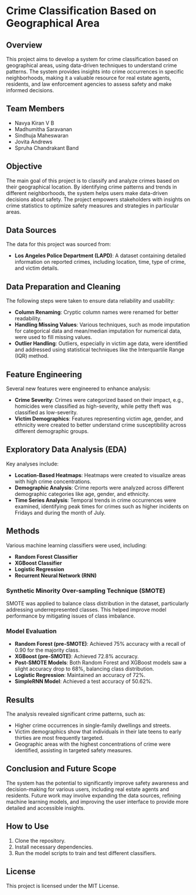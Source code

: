# Crime Classification Based on Geographical Area

## Overview

This project aims to develop a system for crime classification based on geographical areas, using data-driven techniques to understand crime patterns. The system provides insights into crime occurrences in specific neighborhoods, making it a valuable resource for real estate agents, residents, and law enforcement agencies to assess safety and make informed decisions.

## Team Members
- Navya Kiran V B
- Madhumitha Saravanan
- Sindhuja Maheswaran
- Jovita Andrews
- Spruha Chandrakant Band

## Objective

The main goal of this project is to classify and analyze crimes based on their geographical location. By identifying crime patterns and trends in different neighborhoods, the system helps users make data-driven decisions about safety. The project empowers stakeholders with insights on crime statistics to optimize safety measures and strategies in particular areas.

## Data Sources

The data for this project was sourced from:
- **Los Angeles Police Department (LAPD)**: A dataset containing detailed information on reported crimes, including location, time, type of crime, and victim details.

## Data Preparation and Cleaning

The following steps were taken to ensure data reliability and usability:
- **Column Renaming**: Cryptic column names were renamed for better readability.
- **Handling Missing Values**: Various techniques, such as mode imputation for categorical data and mean/median imputation for numerical data, were used to fill missing values.
- **Outlier Handling**: Outliers, especially in victim age data, were identified and addressed using statistical techniques like the Interquartile Range (IQR) method.

## Feature Engineering

Several new features were engineered to enhance analysis:
- **Crime Severity**: Crimes were categorized based on their impact, e.g., homicides were classified as high-severity, while petty theft was classified as low-severity.
- **Victim Demographics**: Features representing victim age, gender, and ethnicity were created to better understand crime susceptibility across different demographic groups.

## Exploratory Data Analysis (EDA)

Key analyses include:
- **Location-Based Heatmaps**: Heatmaps were created to visualize areas with high crime concentrations.
- **Demographic Analysis**: Crime reports were analyzed across different demographic categories like age, gender, and ethnicity.
- **Time Series Analysis**: Temporal trends in crime occurrences were examined, identifying peak times for crimes such as higher incidents on Fridays and during the month of July.

## Methods

Various machine learning classifiers were used, including:
- **Random Forest Classifier**
- **XGBoost Classifier**
- **Logistic Regression**
- **Recurrent Neural Network (RNN)**

### Synthetic Minority Over-sampling Technique (SMOTE)

SMOTE was applied to balance class distribution in the dataset, particularly addressing underrepresented classes. This helped improve model performance by mitigating issues of class imbalance.

### Model Evaluation

- **Random Forest (pre-SMOTE)**: Achieved 75% accuracy with a recall of 0.90 for the majority class.
- **XGBoost (pre-SMOTE)**: Achieved 72.8% accuracy.
- **Post-SMOTE Models**: Both Random Forest and XGBoost models saw a slight accuracy drop to 68%, balancing class distribution.
- **Logistic Regression**: Maintained an accuracy of 72%.
- **SimpleRNN Model**: Achieved a test accuracy of 50.62%.

## Results

The analysis revealed significant crime patterns, such as:
- Higher crime occurrences in single-family dwellings and streets.
- Victim demographics show that individuals in their late teens to early thirties are most frequently targeted.
- Geographic areas with the highest concentrations of crime were identified, assisting in targeted safety measures.

## Conclusion and Future Scope

The system has the potential to significantly improve safety awareness and decision-making for various users, including real estate agents and residents. Future work may involve expanding the data sources, refining machine learning models, and improving the user interface to provide more detailed and accessible insights.

## How to Use

1. Clone the repository.
2. Install necessary dependencies.
3. Run the model scripts to train and test different classifiers.

## License

This project is licensed under the MIT License.

